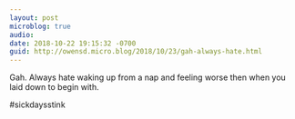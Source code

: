 ```yaml
---
layout: post
microblog: true
audio: 
date: 2018-10-22 19:15:32 -0700
guid: http://owensd.micro.blog/2018/10/23/gah-always-hate.html
---
```

Gah. Always hate waking up from a nap and feeling worse then when you laid down to begin with.

#sickdaysstink
